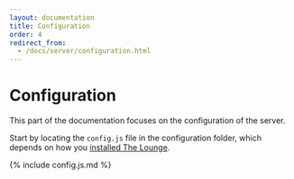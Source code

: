 ```yaml
---
layout: documentation
title: Configuration
order: 4
redirect_from:
  - /docs/server/configuration.html
---
```


# Configuration

This part of the documentation focuses on the configuration of the server.

Start by locating the `config.js` file in the configuration folder, which
depends on how you [installed The Lounge](/docs/install-and-upgrade.html).

<!--
Content for the following is generated by this script in the main repo:
https://github.com/thelounge/thelounge/blob/master/scripts/generate-config-doc.js
-->

{% include config.js.md %}
